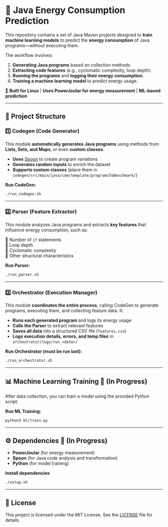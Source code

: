 # 🔋 Java Energy Consumption Prediction

This repository contains a set of Java Maven projects designed to **train machine learning models** to predict the **energy consumption** of Java programs—without executing them.

The workflow involves:
1. **Generating Java programs** based on collection methods.
2. **Extracting code features** (e.g., cyclomatic complexity, loop depth).
3. **Running the programs** and **logging their energy consumption**.
4. **Training a machine learning model** to predict energy usage.

🔧 **Built for Linux** |  **Uses PowerJoular for energy measurement** |  **ML-based prediction**

---

## 📂 Project Structure

### 1️⃣ Codegen (Code Generator)  
This module **automatically generates Java programs** using methods from **Lists, Sets, and Maps**, or even **custom classes**.

- **Uses** [Spoon](https://spoon.gforge.inria.fr/) to create program variations  
- **Generates random inputs** to enrich the dataset  
- **Supports custom classes** (place them in `codegen/src/main/java/com/template/programsToBenchmark/`)  

**Run CodeGen:**  
```sh
./run_codegen.sh
```

---

### 2️⃣ Parser (Feature Extractor)  
This module analyzes Java programs and extracts **key features** that influence energy consumption, such as:

🔹 Number of `if` statements  
🔹 Loop depth  
🔹 Cyclomatic complexity  
🔹 Other structural characteristics  

**Run Parser:**  
```sh
./run_parser.sh
```

---

### 3️⃣ Orchestrator (Execution Manager)  
This module **coordinates the entire process**, calling CodeGen to generate programs, executing them, and collecting feature data. It:

- **Runs each generated program** and logs its energy usage  
- **Calls the Parser** to extract relevant features  
- **Saves all data** into a structured CSV file (`features.csv`)  
- **Logs execution details, errors, and temp files** in `orchestrator/logs/run_<date>/`  

**Run Orchestrator (must be run last):**  
```sh
./run_orchestrator.sh
```

---

## 📊 Machine Learning Training 🚧 (In Progress)
After data collection, you can train a model using the provided Python script:

**Run ML Training:**  
```sh
python3 ml/train.py
```

---

## ⚙️ Dependencies 🚧 (In Progress)
- **PowerJoular** (for energy measurement)  
- **Spoon** (for Java code analysis and transformation)  
- **Python** (for model training)  

**Install dependencies**  
```sh
./setup.sh
```

---

## 📜 License
This project is licensed under the MIT License. See the [LICENSE](LICENSE) file for details.

